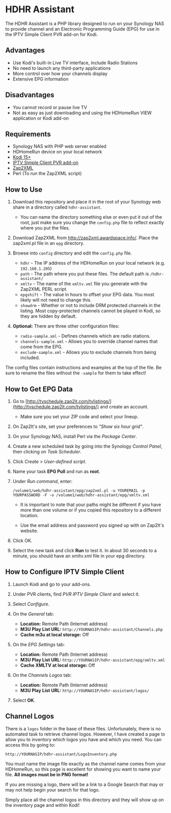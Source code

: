 HDHR Assistant
==============

The HDHR Assistant is a PHP library designed to run on your Synology NAS to
provide channel and an Electronic Programming Guide (EPG) for use in the 
IPTV Simple Client PVR add-on for Kodi.

Advantages
----------

 - Use Kodi's built-in Live TV interface, include Radio Stations
 - No need to launch any third-party applications
 - More control over how your channels display
 - Extensive EPG information

Disadvantages
-------------

 - You cannot record or pause live TV
 - Not as easy as just downloading and using the HDHomeRun VIEW application or Kodi add-on

Requirements
------------

 - Synology NAS with PHP web server enabled
 - HDHomeRun device on your local network
 - [Kodi 15+](http://kodi.tv/)
 - [IPTV Simple Client PVR add-on](http://kodi.wiki/view/Add-on:IPTV_Simple_Client)
 - [Zap2XML](http://zap2xml.awardspace.info/)
 - Perl (To run the Zap2XML script)

How to Use
----------

 1. Download this repository and place it in the root of your Synology web share in a directory called `hdhr-assistant`.
    - You can name the directory something else or even put it out of the root, just make sure you change the `config.php` file to reflect exactly where you put the files.
 
 2. Download Zap2XML from http://zap2xml.awardspace.info/. Place the zap2xml.pl file in an `epg` directory.

 2. Browse into `config` directory and edit the `config.php` file.

    - `hdhr` - The IP address of the HDHomeRun on your local network (e.g. `192.168.1.205`)
    - `path` - The path where you put these files. The default path is `/hdhr-assistant/`
    - `xmltv` - The name of the `xmltv.xml` file you generate with the Zap2XML PERL script.
    - `epgshift` - The value in hours to offset your EPG data. You most likely will not need to change this.
    - `showdrm` - Whether or not to include DRM protected channels in the listing. Most copy-protected channels cannot be played in Kodi, so they are hidden by default.

 3. **Optional:** There are three other configuration files:
    - `radio-sample.xml` - Defines channels which are radio stations.
    - `channels-sample.xml` - Allows you to override channel names that come from the EPG.
    - `exclude-sample.xml` - Allows you to exclude channels from being included.

   The config files contain instructions and examples at the top of the file. Be sure to rename the files without the `-sample` for them to take effect!

How to Get EPG Data
-------------------
 1. Go to [http://tvschedule.zap2it.com/tvlistings/](http://tvschedule.zap2it.com/tvlistings/) and create an account.
    - Make sure you set your ZIP code and select your lineup.

 2. On Zap2It's site, set your preferences to *"Show six hour grid"*.

 3. On your Synology NAS, install Perl via the *Package Center*.

 4. Create a new scheduled task by going into the Synology *Control Panel*, then clicking on *Task Scheduler*.

 5. Click *Create* > *User-defined script*.

 6. Name your task **EPG Pull** and run as **root**.

 7. Under *Run command*, enter:

    `/volume1/web/hdhr-assistant/epg/zap2xml.pl -u YOUREMAIL -p YOURPASSWORD -F -o /volume1/web/hdhr-assistant/epg/xmltv.xml`

    - It is important to note that your paths might be different if you have more than one volume or if you copied this repository to a different location.

    - Use the email address and password you signed up with on Zap2It's website.

 8. Click OK.

 9. Select the new task and click **Run** to test it. In about 30 seconds to a minute, you should have an xmltv.xml file in your epg directory.

How to Configure IPTV Simple Client
-----------------------------------

 1. Launch Kodi and go to your add-ons.

 2. Under PVR clients, find *PVR IPTV Simple Client* and select it.

 3. Select *Configure*.

 4. On the *General* tab:

    - **Location:** Remote Path (Internet address)
    - **M3U Play List URL:** `http://YOURNASIP/hdhr-assistant/Channels.php`
    - **Cache m3u at local storage:** Off

 5. On the *EPG Settings* tab:

    - **Location:** Remote Path (Internet address)
    - **M3U Play List URL:** `http://YOURNASIP/hdhr-assistant/epg/xmltv.xml`
    - **Cache XMLTV at local storage:** Off

 6. On the *Channels Logos* tab:

    - **Location:** Remote Path (Internet address)
    - **M3U Play List URL:** `http://YOURNASIP/hdhr-assistant/logos/`

 7. Select **OK**.

Channel Logos
-------------

There is a `logos` folder in the base of these files. Unfortunately, there is no automated task to retrieve channel logos. However, I have created a page to allow you to inventory which logos you have and which you need. You can access this by going to:

`http://YOURNASIP/hdhr-assistant/LogoInventory.php`

You must name the image file exactly as the channel name comes from your HDHomeRun, so this page is excellent for showing you want to name your file. **All images must be in PNG format!**

If you are missing a logo, there will be a link to a Google Search that may or may not help begin your search for that logo.

Simply place all the channel logos in this directory and they will show up on the inventory page and within Kodi!

